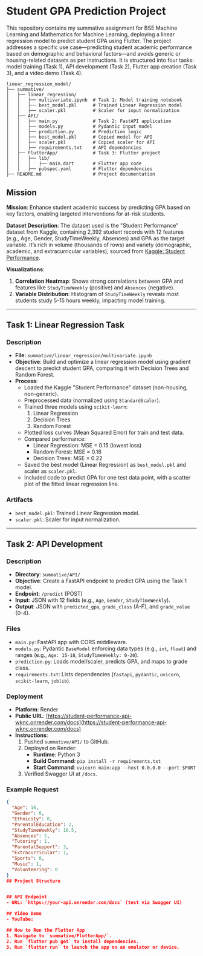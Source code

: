 # Student GPA Prediction Project

This repository contains my summative assignment for BSE Machine Learning and Mathematics for Machine Learning, deploying a linear regression model to predict student GPA using Flutter. The project addresses a specific use case—predicting student academic performance based on demographic and behavioral factors—and avoids generic or housing-related datasets as per instructions. It is structured into four tasks: model training (Task 1), API development (Task 2), Flutter app creation (Task 3), and a video demo (Task 4).

```text
linear_regression_model/
├── summative/
│   ├── linear_regression/
│   │   ├── multivariate.ipynb  # Task 1: Model training notebook
│   │   ├── best_model.pkl      # Trained Linear Regression model
│   │   ├── scaler.pkl          # Scaler for input normalization
│   ├── API/
│   │   ├── main.py             # Task 2: FastAPI application
│   │   ├── models.py           # Pydantic input model
│   │   ├── prediction.py       # Prediction logic
│   │   ├── best_model.pkl      # Copied model for API
│   │   ├── scaler.pkl          # Copied scaler for API
│   │   ├── requirements.txt    # API dependencies
│   ├── FlutterApp/             # Task 3: Flutter project
│   │   ├── lib/
│   │   │   ├── main.dart       # Flutter app code
│   │   ├── pubspec.yaml        # Flutter dependencies
├── README.md                   # Project documentation
```

## Mission

**Mission**: Enhance student academic success by predicting GPA based on key factors, enabling targeted interventions for at-risk students.

**Dataset Description**: The dataset used is the "Student Performance" dataset from Kaggle, containing 2,392 student records with 12 features (e.g., Age, Gender, StudyTimeWeekly, Absences) and GPA as the target variable. It’s rich in volume (thousands of rows) and variety (demographic, academic, and extracurricular variables), sourced from [Kaggle: Student Performance](https://www.kaggle.com/datasets/rabieelkharoua/students-performance-dataset).

**Visualizations**:
1. **Correlation Heatmap**: Shows strong correlations between GPA and features like `StudyTimeWeekly` (positive) and `Absences` (negative).
2. **Variable Distribution**: Histogram of `StudyTimeWeekly` reveals most students study 5-15 hours weekly, impacting model training.

---

## Task 1: Linear Regression Task

### Description
- **File**: `summative/linear_regression/multivariate.ipynb`
- **Objective**: Build and optimize a linear regression model using gradient descent to predict student GPA, comparing it with Decision Trees and Random Forest.
- **Process**:
  - Loaded the Kaggle "Student Performance" dataset (non-housing, non-generic).
  - Preprocessed data (normalized using `StandardScaler`).
  - Trained three models using `scikit-learn`:
    1. Linear Regression
    2. Decision Trees
    3. Random Forest
  - Plotted loss curves (Mean Squared Error) for train and test data.
  - Compared performance:
    - Linear Regression: MSE = 0.15 (lowest loss)
    - Random Forest: MSE = 0.18
    - Decision Trees: MSE = 0.22
  - Saved the best model (Linear Regression) as `best_model.pkl` and scaler as `scaler.pkl`.
  - Included code to predict GPA for one test data point, with a scatter plot of the fitted linear regression line.

### Artifacts
- `best_model.pkl`: Trained Linear Regression model.
- `scaler.pkl`: Scaler for input normalization.

---

## Task 2: API Development

### Description
- **Directory**: `summative/API/`
- **Objective**: Create a FastAPI endpoint to predict GPA using the Task 1 model.
- **Endpoint**: `/predict` (POST)
- **Input**: JSON with 12 fields (e.g., `Age`, `Gender`, `StudyTimeWeekly`).
- **Output**: JSON with `predicted_gpa`, `grade_class` (A-F), and `grade_value` (0-4).

### Files
- `main.py`: FastAPI app with CORS middleware.
- `models.py`: Pydantic `BaseModel` enforcing data types (e.g., `int`, `float`) and ranges (e.g., `Age: 15-18`, `StudyTimeWeekly: 0-20`).
- `prediction.py`: Loads model/scaler, predicts GPA, and maps to grade class.
- `requirements.txt`: Lists dependencies (`fastapi`, `pydantic`, `uvicorn`, `scikit-learn`, `joblib`).

### Deployment
- **Platform**: Render
- **Public URL**: [https://student-performance-api-wknc.onrender.com/docs](https://student-performance-api-wknc.onrender.com/docs)
- **Instructions**:
  1. Pushed `summative/API/` to GitHub.
  2. Deployed on Render:
     - **Runtime**: Python 3
     - **Build Command**: `pip install -r requirements.txt`
     - **Start Command**: `uvicorn main:app --host 0.0.0.0 --port $PORT`
  3. Verified Swagger UI at `/docs`.

### Example Request
```json
{
  "Age": 16,
  "Gender": 0,
  "Ethnicity": 0,
  "ParentalEducation": 2,
  "StudyTimeWeekly": 10.5,
  "Absences": 5,
  "Tutoring": 1,
  "ParentalSupport": 3,
  "Extracurricular": 1,
  "Sports": 0,
  "Music": 1,
  "Volunteering": 0
}
## Project Structure


## API Endpoint
- URL: `https://your-api.onrender.com/docs` (test via Swagger UI)

## Video Demo
- YouTube: 

## How to Run the Flutter App
1. Navigate to `summative/FlutterApp/`.
2. Run `flutter pub get` to install dependencies.
3. Run `flutter run` to launch the app on an emulator or device.